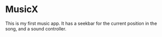 # MusicX
This is my first music app. It has a seekbar for the current position in the song, and a sound controller.
